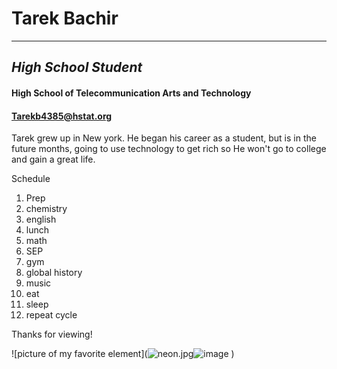# **Tarek Bachir**
---
## _High School Student_
#### **High School of Telecommunication Arts and Technology**  
#### Tarekb4385@hstat.org

Tarek grew up in New york.  He began his career as a student, but is in the future months, going to use technology to get rich so He won't go to college and gain a great life.

Schedule  
1. Prep  
2. chemistry
3. english 
4. lunch  
5. math 
6. SEP
7. gym
8. global history
9. music
10. eat
11. sleep
12. repeat cycle


Thanks for viewing!

![picture of my favorite element](<img src="blob:chrome-untrusted://media-app/5ec8a0b2-47ab-4759-a1fe-fe7cad355ed4" alt="neon.jpg"/>![image](https://user-images.githubusercontent.com/73482369/112158339-718c4f80-8bbe-11eb-8fe7-3cad9986bf88.png)
)
